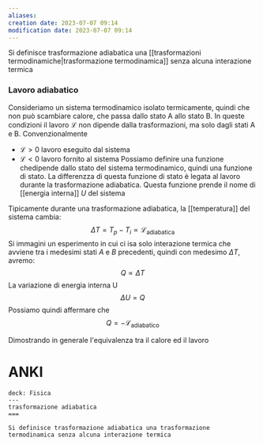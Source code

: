 ```yaml
---
aliases: 
creation date: 2023-07-07 09:14
modification date: 2023-07-07 09:14
---
```


Si definisce trasformazione adiabatica una [[trasformazioni termodinamiche|trasformazione termodinamica]] senza alcuna interazione termica


### Lavoro adiabatico 
Consideriamo un sistema termodinamico isolato termicamente, quindi che non può scambiare calore, che passa dallo stato A allo stato B.
In queste condizioni il lavoro $\mathcal{L}$ non dipende dalla trasformazioni, ma solo dagli stati A e B.
Convenzionalmente
- $\mathcal{L} > 0$ lavoro eseguito dal sistema
- $\mathcal{L} < 0$ lavoro fornito al sistema
Possiamo definire una funzione chedipende dallo stato del sistema termodinamico, quindi una funzione di stato. La differenzza di questa funzione di stato è legata al lavoro durante la trasformazione adiabatica. Questa funzione prende il nome di [[energia interna]] $U$ del sistema

Tipicamente durante una trasformazione adiabatica, la [[temperatura]] del sistema cambia:
$$ \Delta T = T_{p} - T_{i} \propto \mathcal{L}_{\text{adiabatica}} $$
Si immagini un esperimento in cui ci isa solo interazione termica che avviene tra i medesimi stati $A$ e $B$ precedenti, quindi con medesimo $\Delta T$, avremo:
$$ Q \propto \Delta T$$
La variazione di energia interna U
$$ \Delta U = Q $$
Possiamo quindi affermare che
$$ Q = - \mathcal{L}_{\text{adiabatico}} $$

Dimostrando in generale l'equivalenza tra il calore ed il lavoro


# ANKI

```anki
deck: Fisica
---
trasformazione adiabatica
===

Si definisce trasformazione adiabatica una trasformazione termodinamica senza alcuna interazione termica
```
